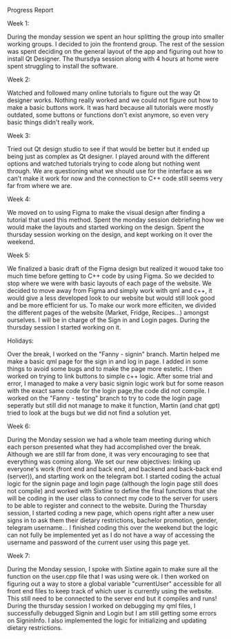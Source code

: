 Progress Report

Week 1:

During the monday session we spent an hour splitting the group into smaller working groups. I decided to join the frontend group. The rest of the session was spent deciding on the general layout of the app and figuring out how to install Qt Designer. The thursdya session along with 4 hours at home were spent struggling to install the software.

Week 2:

Watched and followed many online tutorials to figure out the way Qt designer works. Nothing really worked and we could not figure out how to make a basic buttons work. It was hard because all tutorials were mostly outdated, some buttons or functions don't  exist anymore, so even very basic things didn't really work.

Week 3:

Tried out Qt design studio to see if that would be better but it ended up being just as complex as Qt designer. I played around with the different options and watched tutorials  trying to code along but nothing went through. We are questioning what we should use for the interface as we can't make it work for now and the connection to C++ code still seems very far from where we are.

Week 4:

We moved on to using Figma to make the visual design after finding a tutorial that used this method. Spent the monday session debriefing how we would make the layouts and started working on the design. Spent the thursday session working on the design, and kept working on it over the weekend.


Week 5:

We finalized a basic draft of the Figma design but realized it wouod take too much time before getting to C++ code by using Figma. So we decided to stop where we were with basic layouts of each page of the website. We decided to move away from Figma and simply work with qml and c++, it would give a less developed look to our website but would still look good and be more efficient for us. To make our work more efficiten, we divided the different pages of the website (Market, Fridge, Recipes...) amongst ourselves. I will be in charge of the Sign in and Login pages. During the thursday session I started working on it.

Holidays:

Over the break, I worked on the "Fanny - signin" branch. Martin helped me make a basic qml page for the sign in and log in page. I added in some things to avoid some bugs and to make the page more estetic. I then worked on trying to link buttons to simple c++ logic. After some trial and error, I managed to make a very basic signin logic work but for some reason with the exact same code for the login page,the code did not compile. I worked on the "Fanny - testing" branch to try to code the login page seperatly but still did not manage to make it function, Martin (and chat gpt) tried to look at the bugs but we did not find a solution yet.

Week 6:

During the Monday session we had a whole team meeting during which each person presented what they had accomplished over the break. Although we are still far from done, it was very encouraging to see that everything was coming along. We set our new objectives: linking up everyone's work (front end and back end, and backend and back-back end (server)), and starting work on the telegram bot. 
I started coding the actual logic for the signin page and login page (although the login page still does not compile) and worked with Sixtine to define the final functions that she will be coding in the user class to connect my code to the server for users to be able to register and connect to the website.
During the Thursday session, I started coding a new page, which opens right after a new user signs in to ask them their dietary restrictions, bachelor promotion, gender, telegram username... I finished coding this over the weekend but the logic can not fully be implemented yet as I do not have a way of accessing the username and password of the current user using this page yet. 

Week 7:

During the Monday session, I spoke with Sixtine again to make sure all the function on the user.cpp file that I was using were ok. I then worked on figuring out a way to store a global variable "currentUser" accessible for all front end files to keep track of which user is currently using the website. This still need to be connected  to the server end but it compiles and runs!
During the thursday session I worked on debugging my qml files, I successfully debugged Signin and Login but I am still getting some errors on SigninInfo. I also implemented the logic for initializing and updating dietary restrictions.


